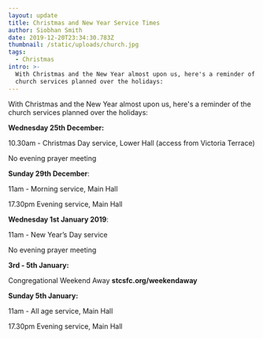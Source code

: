 ```yaml
---
layout: update
title: Christmas and New Year Service Times
author: Siobhan Smith
date: 2019-12-20T23:34:30.783Z
thumbnail: /static/uploads/church.jpg
tags:
  - Christmas
intro: >-
  With Christmas and the New Year almost upon us, here's a reminder of the
  church services planned over the holidays:
---
```

With Christmas and the New Year almost upon us, here's a reminder of the church services planned over the holidays:

**Wednesday 25th December:** 

10.30am - Christmas Day service, Lower Hall (access from Victoria Terrace) 

No evening prayer meeting 



**Sunday 29th December**:

11am - Morning service, Main Hall

17.30pm Evening service, Main Hall 



**Wednesday 1st January 2019**:

11am - New Year’s Day service 

No evening prayer meeting 



**3rd - 5th January:**

Congregational Weekend Away  **stcsfc.org/weekendaway**


**Sunday 5th January:** 

11am - All age service, Main Hall

17.30pm Evening service, Main Hall
